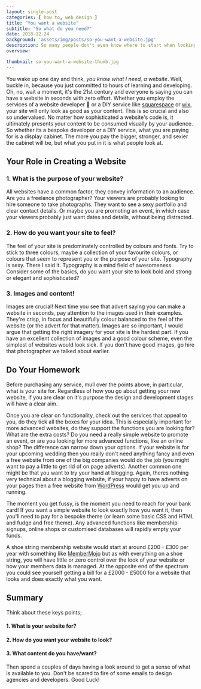 ```yaml
---
layout: single-post
categories: [ how to, web design ]
title: "You want a website"
subtitle: "So what do you need?"
date: 2018-12-24
background: 'assets/img/posts/so-you-want-a-website.jpg'
description: So many people don't even know where to start when looking for a new website. This is a helpful guide on what to consider before setting off.
overview:

thumbnail: so-you-want-a-website-thumb.jpg
---
```


You wake up one day and think, *you know what I need, a website*. Well, buckle in, because you just committed to hours of learning and developing. Oh, no, wait a moment, it's the 21st century and everyone is saying you can have a website in seconds with zero effort. Whether you employ the services of a website developer 👋 or a DIY service like [squarespace][squarespace] or [wix][wix], your site will only look as good as your content. This is so crucial and also so undervalued. No matter how sophisticated a website's code is, it ultimately presents your content to be consumed visually by your audience. So whether its a bespoke developer or a DIY service, what you are paying for is a display cabinet. The more you pay the bigger, stronger, and sexier the cabinet will be, but what you put in it is what people look at.


## Your Role in Creating a Website

### 1. What is the purpose of your website?

All websites have a common factor, they convey information to an audience. Are you a freelance photographer? Your viewers are probably looking to hire someone to take photographs. They want to see a sexy portfolio and clear contact details. Or maybe you are promoting an event, in which case your viewers probably just want dates and details, without being distracted.

### 2. How do you want your site to feel?

The feel of your site is predominately controlled by colours and fonts. Try to stick to three colours, maybe a collection of your favourite colours, or colours that seem to represent you or the purpose of your site. Typography is sexy. There I said it. Typography is a mind field of awesomeness. Consider some of the basics, do you want your site to look bold and strong or elegant and sophisticated?  

### 3. Images and content!

Images are crucial! Next time you see that advert saying you can make a website in seconds, pay attention to the images used in their examples. They're crisp, in focus and beautifully colour balanced to the feel of the website (or the advert for that matter). Images are so important, I would argue that getting the right imagery for your site is the hardest part. If you have an excellent collection of images and a good colour scheme, even the simplest of websites would look sick. If you don't have good images, go hire that photographer we talked about earlier.

## Do Your Homework

Before purchasing any service, mull over the points above, in particular, what is your site for. Regardless of how you go about getting your new website, if you are clear on it's purpose the design and development stages will have a clear aim.

Once you are clear on functionality, check out the services that appeal to you, do they tick all the boxes for your idea. This is especially important for more advanced websites, do they support the functions you are looking for? What are the extra costs? Do you need a really simple website to promote an event, or are you looking for more advanced functions, like an online shop? The difference can narrow down your options. If your website is for your upcoming wedding then you really don't need anything fancy and even a free website from one of the big companies would do the job (you might want to pay a little to get rid of on page adverts). Another common one might be that you want to try your hand at blogging. Again, theres nothing very technical about a blogging website, if your happy to have adverts on your pages then a free website from [WordPress][wordpress] would get you up and running.

The moment you get fussy, is the moment you need to reach for your bank card! If you want a simple website to look exactly how you want it, then you'll need to pay for a bespoke theme (or learn some basic CSS and HTML and fudge and free theme). Any advanced functions like membership signups, online shops or customised databases will rapidly empty your funds.

A shoe string membership website would start at around £200 - £300 per year with something like [MemberMojo][membermojo] but as with everything on a shoe string, you will have little or zero control over the look of your website or how your members data is managed. At the opposite end of the spectrum you could see yourself getting a bill for a £2000 - £5000 for a website that looks and does exactly what you want.

## Summary

Think about these keys points;

#### 1. What is your website for?
#### 2. How do you want your website to look?
#### 3. What content do you have/want?

Then spend a couples of days having a look around to get a sense of what is available to you. Don't be scared to fire of some emails to design agencies and developers. Good Luck!


[squarespace]: https://www.squarespace.com/
[wix]: https://www.wix.com/
[wordpress]: https://www.wordpres.com/
[membermojo]: https://membermojo.co.uk/
